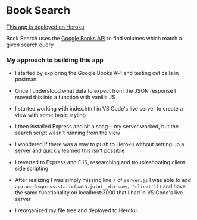 # Book Search

[This app is deployed on Heroku](https://jamison-book-search.herokuapp.com)! 

Book Search uses the [Google Books API](https://developers.google.com/books/) to find volumes which match a given search query.


### My approach to building this app

* I started by exploring the Google Books API and testing out calls in postman

* Once I understood what data to expect from the JSON response I moved this into a function with vanilla JS

* I started working with index.html in VS Code's live server to create a view with some basic styling

* I then installed Express and hit a snag-- my server worked, but the search script wasn't running from the view

* I wondered if there was a way to push to Heroku without setting up a server and quickly learned this isn't possible

* I reverted to Express and EJS, researching and troubleshooting client side scripting

* After realizing I was simply missing line 7 of `server.js` I was able to add `app.use(express.static(path.join(__dirname, 'client')))` and have the same functionality on localhost:3000 that I had in VS Code's live server

* I reorganized my file tree and deployed to Heroku.
